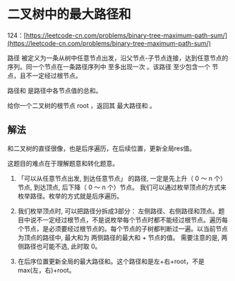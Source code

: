 # 二叉树中的最大路径和

124：[https://leetcode-cn.com/problems/binary-tree-maximum-path-sum/](https://leetcode-cn.com/problems/binary-tree-maximum-path-sum/)

路径 被定义为一条从树中任意节点出发，沿父节点-子节点连接，达到任意节点的序列。同一个节点在一条路径序列中 至多出现一次 。该路径 至少包含一个 节点，且不一定经过根节点。

路径和 是路径中各节点值的总和。

给你一个二叉树的根节点 root ，返回其 最大路径和 。

## 解法

和二叉树的直径很像，也是后序遍历，在后续位置，更新全局res值。

这题目的难点在于理解题意和转化题意。

1. 「可以从任意节点出发, 到达任意节点」 的路径, 一定是先上升（ 0 ～ n 个）节点, 到达顶点, 后下降（ 0 ～ n 个）节点。 我们可以通过枚举顶点的方式来枚举路径。枚举的方式就是后序遍历。

2. 我们枚举顶点时, 可以把路径分拆成3部分： 左侧路径、右侧路径和顶点。题目中说不一定经过根节点，不是说枚举每个节点时都不能经过根节点。遍历每个节点，是必须要经过根节点的。每个节点的子树都判断过一遍。以当前节点为顶点的路径中, 最大和为 两侧路径的最大和 + 节点的值。
   需要注意的是, 两侧路径也可能不选, 此时取 0。

3. 在后序位置更新全局的最大路径和。这个路径和是左+右+root，不是max(左，右)+root。